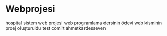 # Webprojesi
hospital sistem web projesi web programlama dersinin ödevi
web kisminin proej oluşturuldu
test comiit ahmetkardesseven
